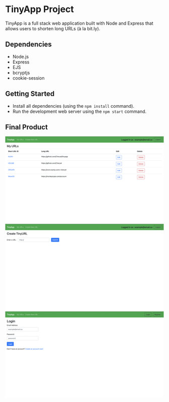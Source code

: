 # TinyApp Project

TinyApp is a full stack web application built with Node and Express that allows users to shorten long URLs (à la bit.ly).


## Dependencies

- Node.js
- Express
- EJS
- bcryptjs
- cookie-session

## Getting Started

- Install all dependencies (using the `npm install` command).
- Run the development web server using the `npm start` command.

## Final Product

!["Screenshot of URLs page"](https://github.com/Cheryet/tinyapp/blob/main/docs/urls-page.png?raw=true)
!["Screenshot of New URL page"](https://github.com/Cheryet/tinyapp/blob/main/docs/urls:new-page.png?raw=true)
!["Screenshot of Login Page"](https://github.com/Cheryet/tinyapp/blob/main/docs/Login-page.png?raw=true)

